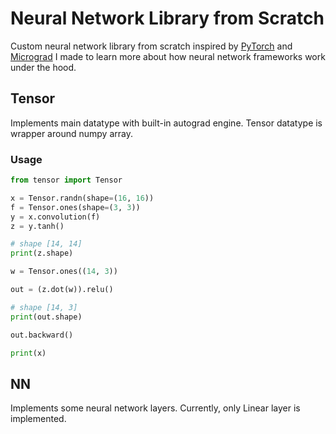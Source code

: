 # Neural Network Library from Scratch
Custom neural network library from scratch inspired by [PyTorch](https://github.com/pytorch/pytorch) and [Micrograd](https://github.com/karpathy/micrograd) I made to learn more about how neural network frameworks work under the hood. 

## Tensor
Implements main datatype with built-in autograd engine. Tensor datatype is wrapper around numpy array.

### Usage
```python
from tensor import Tensor

x = Tensor.randn(shape=(16, 16))
f = Tensor.ones(shape=(3, 3))
y = x.convolution(f)
z = y.tanh()

# shape [14, 14]
print(z.shape)

w = Tensor.ones((14, 3))

out = (z.dot(w)).relu()

# shape [14, 3]
print(out.shape)

out.backward()

print(x)
```

## NN
Implements some neural network layers. Currently, only Linear layer is implemented.
